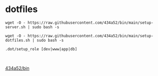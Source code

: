 # dotfiles

`wget -O - https://raw.githubusercontent.com/434a52/bin/main/setup-server.sh | sudo bash -s`

`wget -O - https://raw.githubusercontent.com/434a52/bin/main/setup-dotfiles.sh | sudo bash -s`

`.dot/setup_role [dev|www|app|db]`

<br/>

[434a52/bin](https://github.com/434a52/bin)

